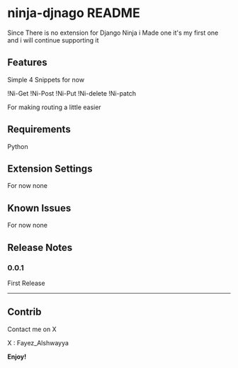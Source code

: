 # ninja-djnago README

Since There is no extension for Django Ninja i Made one it's my first one and i will continue supporting it 

## Features

Simple 4 Snippets for now 

!Ni-Get
!Ni-Post
!Ni-Put
!Ni-delete
!Ni-patch

For making routing a little easier 



## Requirements

Python

## Extension Settings

For now none

## Known Issues

For now none

## Release Notes

### 0.0.1
First Release



---

## Contrib
Contact me on X

X : Fayez_Alshwayya



**Enjoy!**
